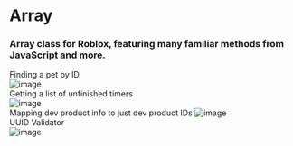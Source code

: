 # Array

### Array class for Roblox, featuring many familiar methods from JavaScript and more.  

Finding a pet by ID  
![image](https://github.com/R-unic/array/assets/49625808/eed49175-3d57-4a5c-932a-cdaddd700f8c)  
Getting a list of unfinished timers  
![image](https://github.com/R-unic/array/assets/49625808/7f17e388-b152-4709-a6cf-8ff34d659557)  
Mapping dev product info to just dev product IDs
![image](https://github.com/R-unic/array/assets/49625808/109a2519-329f-4dd1-bc14-edaad05637ca)  
UUID Validator  
![image](https://github.com/R-unic/array/assets/49625808/a6f91c03-a69f-4507-9848-23a7526a392b)
